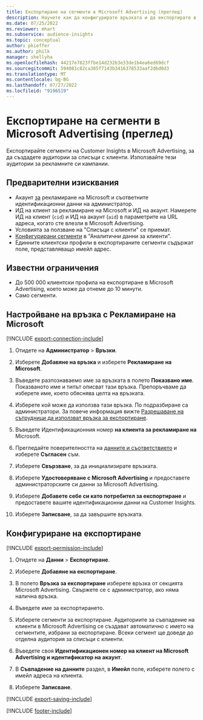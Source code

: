 ```yaml
---
title: Експортиране на сегменти в Microsoft Advertising (преглед)
description: Научете как да конфигурирате връзката и да експортирате в Microsoft Advertising.
ms.date: 07/25/2022
ms.reviewer: mhart
ms.subservice: audience-insights
ms.topic: conceptual
author: pkieffer
ms.author: philk
manager: shellyha
ms.openlocfilehash: 44217e7823ffbe14d232b3e33de1b4ea6ed69dcf
ms.sourcegitcommit: 594081c82ca385f7143b3416378533aaf2d6d0d3
ms.translationtype: MT
ms.contentlocale: bg-BG
ms.lasthandoff: 07/27/2022
ms.locfileid: "9196519"
---
```

# <a name="export-segments-to-microsoft-advertising-preview"></a>Експортиране на сегменти в Microsoft Advertising (преглед)

Експортирайте сегменти на Customer Insights в Microsoft Advertising, за да създадете аудитории за списъци с клиенти. Използвайте тези аудитории за рекламните си кампании.

## <a name="prerequisites"></a>Предварителни изисквания

- Акаунт [за](https://ads.microsoft.com/) рекламиране на Microsoft и съответните идентификационни данни на администратор.
- ИД на клиент за рекламиране на Microsoft и ИД на акаунт. Намерете ИД на клиент (`cid`) и ИД на акаунт (`aid`) в параметрите на URL адреса, когато сте влезли в Microsoft Advertising.
- Условията за ползване на "Списъци с клиенти" се приемат.
- [Конфигурирани сегменти](segments.md) в "Аналитични данни за клиенти".
- Единните клиентски профили в експортираните сегменти съдържат поле, представляващо имейл адрес.

## <a name="known-limitations"></a>Известни ограничения

- До 500 000 клиентски профила на експортиране в Microsoft Advertising, което може да отнеме до 10 минути.
- Само сегменти.

## <a name="set-up-connection-to-microsoft-advertising"></a>Настройване на връзка с Рекламиране на Microsoft

[!INCLUDE [export-connection-include](includes/export-connection-admn.md)]

1. Отидете на **Администратор** > **Връзки**.

1. Изберете **Добавяне на връзка** и изберете **Рекламиране на Microsoft**.

1. Въведете разпознаваемо име за връзката в полето **Показвано име**. Показваното име и типът описват тази връзка. Препоръчваме да изберете име, което обяснява целта на връзката.

1. Изберете кой може да използва тази връзка. По подразбиране са администратори. За повече информация вижте [Разрешаване на сътрудници да използват връзка за експортиране](connections.md#allow-contributors-to-use-a-connection-for-exports).

1. Въведете Идентификационния номер **на клиента за рекламиране на** Microsoft.

1. Прегледайте поверителността на [данните и съответствието](connections.md#data-privacy-and-compliance) и изберете **Съгласен** съм.

1. Изберете **Свързване**, за да инициализирате връзката.

1. Изберете **Удостоверяване с Microsoft Advertising** и предоставете администраторските си данни за Microsoft Advertising.

1. Изберете **Добавете себе си като потребител за експортиране** и предоставете вашите идентификационни данни на Customer Insights.

1. Изберете **Записване**, за да завършите връзката.

## <a name="configure-an-export"></a>Конфигуриране на експортиране

[!INCLUDE [export-permission-include](includes/export-permission.md)]

1. Отидете на **Данни** > **Експортиране**.

1. Изберете **Добавяне на експортиране**.

1. В полето **Връзка за експортиране** изберете връзка от секцията Microsoft Advertising. Свържете се с администратор, ако няма налична връзка.

1. Въведете име за експортирането.

1. Изберете сегменти за експортиране. Аудиториите за съвпадение на клиенти в Microsoft Advertising се създават автоматично с името на сегментите, избрани за експортиране. Всеки сегмент ще доведе до отделна аудитория за списъци с клиенти.

1. Въведете своя **Идентификационен номер на клиент на Microsoft Advertising и идентификатор на акаунт**.

1. В **Съвпадение на данните** раздел, в **Имейл** поле, изберете полето с имейл адреса на клиента.

1. Изберете **Записване**.

[!INCLUDE [export-saving-include](includes/export-saving.md)]

[!INCLUDE [footer-include](includes/footer-banner.md)]
